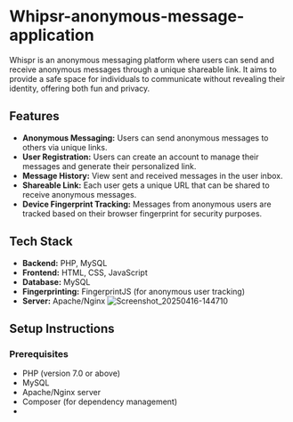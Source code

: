 # Whipsr-anonymous-message-application

Whispr is an anonymous messaging platform where users can send and receive anonymous messages through a unique shareable link. It aims to provide a safe space for individuals to communicate without revealing their identity, offering both fun and privacy.

## Features

- **Anonymous Messaging:** Users can send anonymous messages to others via unique links.
- **User Registration:** Users can create an account to manage their messages and generate their personalized link.
- **Message History:** View sent and received messages in the user inbox.
- **Shareable Link:** Each user gets a unique URL that can be shared to receive anonymous messages.
- **Device Fingerprint Tracking:** Messages from anonymous users are tracked based on their browser fingerprint for security purposes.

## Tech Stack

- **Backend:** PHP, MySQL
- **Frontend:** HTML, CSS, JavaScript
- **Database:** MySQL
- **Fingerprinting:** FingerprintJS (for anonymous user tracking)
- **Server:** Apache/Nginx
![Screenshot_20250416-144710](https://github.com/user-attachments/assets/608460a3-88f4-415d-ae07-dcbc3701438e)

## Setup Instructions

### Prerequisites

- PHP (version 7.0 or above)
- MySQL
- Apache/Nginx server
- Composer (for dependency management)
- 


